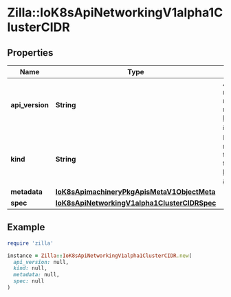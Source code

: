# Zilla::IoK8sApiNetworkingV1alpha1ClusterCIDR

## Properties

| Name | Type | Description | Notes |
| ---- | ---- | ----------- | ----- |
| **api_version** | **String** | APIVersion defines the versioned schema of this representation of an object. Servers should convert recognized schemas to the latest internal value, and may reject unrecognized values. More info: https://git.k8s.io/community/contributors/devel/sig-architecture/api-conventions.md#resources | [optional] |
| **kind** | **String** | Kind is a string value representing the REST resource this object represents. Servers may infer this from the endpoint the client submits requests to. Cannot be updated. In CamelCase. More info: https://git.k8s.io/community/contributors/devel/sig-architecture/api-conventions.md#types-kinds | [optional] |
| **metadata** | [**IoK8sApimachineryPkgApisMetaV1ObjectMeta**](IoK8sApimachineryPkgApisMetaV1ObjectMeta.md) |  | [optional] |
| **spec** | [**IoK8sApiNetworkingV1alpha1ClusterCIDRSpec**](IoK8sApiNetworkingV1alpha1ClusterCIDRSpec.md) |  | [optional] |

## Example

```ruby
require 'zilla'

instance = Zilla::IoK8sApiNetworkingV1alpha1ClusterCIDR.new(
  api_version: null,
  kind: null,
  metadata: null,
  spec: null
)
```

